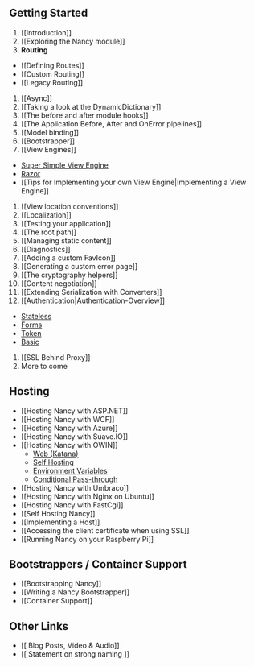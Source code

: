 ## Getting Started
1. [[Introduction]]
1. [[Exploring the Nancy module]]
1. **Routing**
  - [[Defining Routes]]
  - [[Custom Routing]]
  - [[Legacy Routing]]
1. [[Async]]
1. [[Taking a look at the DynamicDictionary]]
1. [[The before and after module hooks]]
1. [[The Application Before, After and OnError pipelines]]
1. [[Model binding]]
1. [[Bootstrapper]]
1. [[View Engines]]
  - [Super Simple View Engine](/NancyFx/Nancy/wiki/The-Super-Simple-View-Engine)
  - [Razor](/NancyFx/Nancy/wiki/Razor-View-Engine)
  - [[Tips for Implementing your own View Engine|Implementing a View Engine]]
1. [[View location conventions]]
1. [[Localization]]
1. [[Testing your application]]
1. [[The root path]]
1. [[Managing static content]]
1. [[Diagnostics]]
1. [[Adding a custom FavIcon]]
1. [[Generating a custom error page]]
1. [[The cryptography helpers]]
1. [[Content negotiation]]
1. [[Extending Serialization with Converters]]
1. [[Authentication|Authentication-Overview]]
  - [Stateless](/NancyFx/Nancy/wiki/Stateless-Authentication)
  - [Forms](/NancyFx/Nancy/wiki/Forms-Authentication)
  - [Token](/NancyFx/Nancy/wiki/Token-Authentication)
  - [Basic](/NancyFx/Nancy/wiki/Basic-Authentication)
1. [[SSL Behind Proxy]]
1. More to come

## Hosting
* [[Hosting Nancy with ASP.NET]]
* [[Hosting Nancy with WCF]]
* [[Hosting Nancy with Azure]]
* [[Hosting Nancy with Suave.IO]]
* [[Hosting Nancy with OWIN]]
  - [Web (Katana)](/NancyFx/Nancy/wiki/Hosting-nancy-with-owin#katana---aspnet-host)
  - [Self Hosting](/NancyFx/Nancy/wiki/Hosting-nancy-with-owin#katana---httplistener-selfhost)
  - [Environment Variables](/NancyFx/Nancy/wiki/Hosting-nancy-with-owin#accessing-owin-environment-variables)
  - [Conditional Pass-through](/NancyFx/Nancy/wiki/Hosting-nancy-with-owin#conditional-pass-through)
* [[Hosting Nancy with Umbraco]]
* [[Hosting Nancy with Nginx on Ubuntu]]
* [[Hosting Nancy with FastCgi]]
* [[Self Hosting Nancy]]
* [[Implementing a Host]]
* [[Accessing the client certificate when using SSL]]
* [[Running Nancy on your Raspberry Pi]]

## Bootstrappers / Container Support
* [[Bootstrapping Nancy]]
* [[Writing a Nancy Bootstrapper]]
* [[Container Support]]

## Other Links
* [[ Blog Posts, Video & Audio]]
* [[ Statement on strong naming ]]